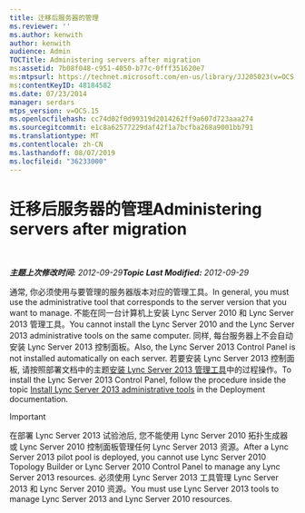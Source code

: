 ```yaml
---
title: 迁移后服务器的管理
ms.reviewer: ''
ms.author: kenwith
author: kenwith
audience: Admin
TOCTitle: Administering servers after migration
ms:assetid: 7b08f048-c951-4050-b77c-0fff351620e7
ms:mtpsurl: https://technet.microsoft.com/en-us/library/JJ205023(v=OCS.15)
ms:contentKeyID: 48184582
ms.date: 07/23/2014
manager: serdars
mtps_version: v=OCS.15
ms.openlocfilehash: cc74d02f0d99319d2014262ff9a607d723aaa274
ms.sourcegitcommit: e1c8a62577229daf42f1a7bcfba268a9001bb791
ms.translationtype: MT
ms.contentlocale: zh-CN
ms.lasthandoff: 08/07/2019
ms.locfileid: "36233000"
---
```

<div data-xmlns="http://www.w3.org/1999/xhtml">

<div class="topic" data-xmlns="http://www.w3.org/1999/xhtml" data-msxsl="urn:schemas-microsoft-com:xslt" data-cs="http://msdn.microsoft.com/en-us/">

<div data-asp="http://msdn2.microsoft.com/asp">

# <a name="administering-servers-after-migration"></a><span data-ttu-id="687ed-102">迁移后服务器的管理</span><span class="sxs-lookup"><span data-stu-id="687ed-102">Administering servers after migration</span></span>

</div>

<div id="mainSection">

<div id="mainBody">

<span> </span>

<span data-ttu-id="687ed-103">_**主题上次修改时间:** 2012-09-29_</span><span class="sxs-lookup"><span data-stu-id="687ed-103">_**Topic Last Modified:** 2012-09-29_</span></span>

<span data-ttu-id="687ed-104">通常, 你必须使用与要管理的服务器版本对应的管理工具。</span><span class="sxs-lookup"><span data-stu-id="687ed-104">In general, you must use the administrative tool that corresponds to the server version that you want to manage.</span></span> <span data-ttu-id="687ed-105">不能在同一台计算机上安装 Lync Server 2010 和 Lync Server 2013 管理工具。</span><span class="sxs-lookup"><span data-stu-id="687ed-105">You cannot install the Lync Server 2010 and the Lync Server 2013 administrative tools on the same computer.</span></span> <span data-ttu-id="687ed-106">同样, 每台服务器上不会自动安装 Lync Server 2013 控制面板。</span><span class="sxs-lookup"><span data-stu-id="687ed-106">Also, the Lync Server 2013 Control Panel is not installed automatically on each server.</span></span> <span data-ttu-id="687ed-107">若要安装 Lync Server 2013 控制面板, 请按照部署文档中的主题[安装 Lync Server 2013 管理工具](lync-server-2013-install-lync-server-administrative-tools.md)中的过程操作。</span><span class="sxs-lookup"><span data-stu-id="687ed-107">To install the Lync Server 2013 Control Panel, follow the procedure inside the topic [Install Lync Server 2013 administrative tools](lync-server-2013-install-lync-server-administrative-tools.md) in the Deployment documentation.</span></span>

<div>


> [!IMPORTANT]  
> <span data-ttu-id="687ed-108">在部署 Lync Server 2013 试验池后, 您不能使用 Lync Server 2010 拓扑生成器或 Lync Server 2010 控制面板管理任何 Lync Server 2013 资源。</span><span class="sxs-lookup"><span data-stu-id="687ed-108">After a Lync Server 2013 pilot pool is deployed, you cannot use Lync Server 2010 Topology Builder or Lync Server 2010 Control Panel to manage any Lync Server 2013 resources.</span></span> <span data-ttu-id="687ed-109">必须使用 Lync Server 2013 工具管理 Lync Server 2013 和 Lync Server 2010 资源。</span><span class="sxs-lookup"><span data-stu-id="687ed-109">You must use Lync Server 2013 tools to manage Lync Server 2013 and Lync Server 2010 resources.</span></span>



</div>

</div>

<span> </span>

</div>

</div>

</div>


